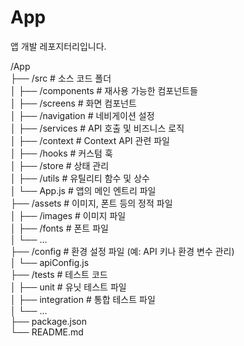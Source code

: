 # App
앱 개발 레포지터리입니다.

/App   
├── /src             # 소스 코드 폴더   
│   ├── /components  # 재사용 가능한 컴포넌트들      
│   ├── /screens     # 화면 컴포넌트   
│   ├── /navigation  # 네비게이션 설정   
│   ├── /services    # API 호출 및 비즈니스 로직   
│   ├── /context     # Context API 관련 파일   
│   ├── /hooks       # 커스텀 훅   
│   ├── /store       # 상태 관리   
│   ├── /utils       # 유틸리티 함수 및 상수   
│   └── App.js       # 앱의 메인 엔트리 파일   
├── /assets          # 이미지, 폰트 등의 정적 파일   
│   ├── /images      # 이미지 파일   
│   ├── /fonts       # 폰트 파일   
│   └── ...   
├── /config          # 환경 설정 파일 (예: API 키나 환경 변수 관리)   
│   └── apiConfig.js   
├── /tests           # 테스트 코드   
│   ├── unit         # 유닛 테스트 파일   
│   ├── integration  # 통합 테스트 파일   
│   └── ...   
├── package.json   
└── README.md   
